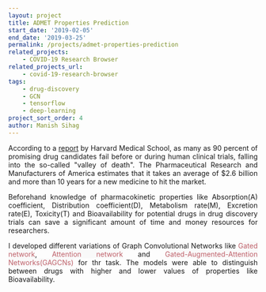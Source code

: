 ```yaml
---
layout: project
title: ADMET Properties Prediction
start_date: '2019-02-05'
end_date: '2019-03-25'
permalink: /projects/admet-properties-prediction
related_projects: 
    - COVID-19 Research Browser
related_projects_url: 
    - covid-19-research-browser
tags: 
    - drug-discovery
    - GCN
    - tensorflow
    - deep-learning
project_sort_order: 4
author: Manish Sihag
---
```


<p style="text-align: justify">According to a <a href="https://hms.harvard.edu/news/galaxy-drug-candidates" target="_blank">report</a> by Harvard Medical School, as many as 90 percent of promising drug candidates fail before or during human clinical trials, falling into the so-called "valley of death". The Pharmaceutical Research and Manufacturers of America estimates that it takes an average of $2.6 billion and more than 10 years for a new medicine to hit the market.</p>

<p style="text-align: justify">Beforehand knowledge of pharmacokinetic properties like Absorption(A) coefficient, Distribution coefficient(D), Metabolism rate(M), Excretion rate(E), Toxicity(T) and Bioavailability for potential drugs in drug discovery trials can save a significant amount of time and money resources for researchers.</p>

<p style="text-align: justify">I developed different variations of Graph Convolutional Networks like
<span style="color: #bf616a; background-color: #f9f9f9">Gated network</span>, <span style="color: #bf616a; background-color: #f9f9f9">Attention network</span> and <span style="color: #bf616a; background-color: #f9f9f9">Gated-Augmented-Attention Networks(GAGCNs)</span> for thr task. The models were able to distinguish between drugs with higher and lower values of properties like Bioavailability.</p>
